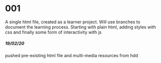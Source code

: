 # 001
A single html file, created as a learner project. Will use branches to document the learning process. Starting with plain html, adding styles with css and finally some form of interactivity with js

##### 19/02/20
pushed pre-existing html file and multi-media resources from hdd
